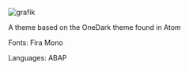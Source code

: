 ![grafik](https://user-images.githubusercontent.com/71790678/162677566-a2c60310-529d-4d58-85fb-905fe2225b69.png)

A theme based on the OneDark theme found in Atom

Fonts: Fira Mono

Languages: ABAP
